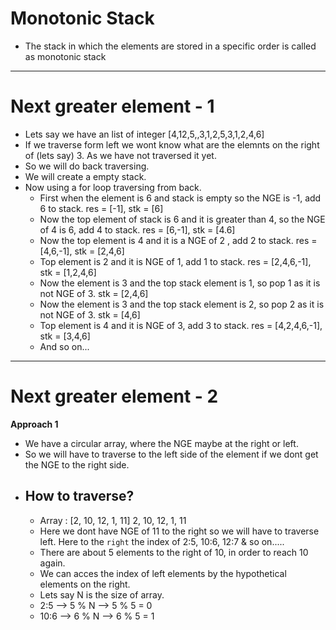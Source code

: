 # Monotonic Stack
- The stack in which the elements are stored in a specific order is called as monotonic stack

---

# Next greater element - 1

- Lets say we have an list of integer [4,12,5,,3,1,2,5,3,1,2,4,6]
- If we traverse form left we wont know what are the elemnts on the right of (lets say) 3. As we have not traversed it yet.
- So we will do back traversing.
- We will create a empty stack.
- Now  using a for loop traversing from back.
    - First when the element is 6 and stack is empty so the NGE is -1, add 6 to stack. res = [-1], stk = [6]
    - Now the top element of stack is 6 and it is greater than 4, so the NGE of 4 is 6, add 4 to stack. res = [6,-1], stk = [4.6]
    - Now the top element is 4 and it is a NGE of 2 , add 2 to stack.  res = [4,6,-1], stk = [2,4,6]
    - Top element is 2 and it is NGE of 1, add 1 to stack. res = [2,4,6,-1], stk = [1,2,4,6]
    - Now the element is 3 and the top stack element is 1, so pop 1 as it is not NGE of 3.  stk = [2,4,6]
    - Now the element is 3 and the top stack element is 2, so pop 2 as it is not NGE of 3.  stk = [4,6]
    - Top element is 4 and it is NGE of 3, add 3 to stack. res = [4,2,4,6,-1], stk = [3,4,6]
    - And so on...

---


# Next greater element - 2

**Approach 1**
- We have a circular array, where the NGE maybe at the right or left.
- So we will have to traverse to the left side of the element if we dont get the NGE to the right side.
- ## How to traverse?
  - Array : [2, 10, 12, 1, 11] 2, 10, 12, 1, 11
  - Here we dont have NGE of 11 to the right so we will have to traverse left. Here to the `right` the index of 2:5, 10:6, 12:7 & so on.....
  - There are about 5 elements to the right of 10, in order to reach 10 again. 
  - We can acces the index of left elements by the hypothetical elements on the right.
  - Lets say N is the size of array.
  - 2:5 --> 5 % N --> 5 % 5 = 0
  - 10:6 --> 6 % N  --> 6 % 5 = 1
 